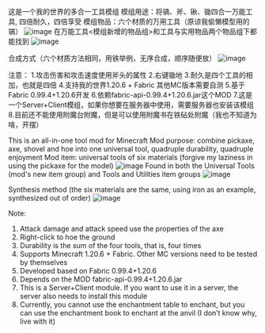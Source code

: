 这是一个我的世界的多合一工具模组
模组用途：将镐、斧、锹、锄四合一万能工具, 四倍耐久，四倍享受
模组物品：六个材质的万用工具（原谅我偷懒模型用的镐）
![image](https://github.com/yu1101610062/multi_tool_4in1/assets/48397834/cc7d7ba6-1034-45ce-b281-4a277c2e7e37)
在万能工具<模组新增的物品组>和工具与实用物品两个物品组下都能找到
![image](https://github.com/yu1101610062/multi_tool_4in1/assets/48397834/9822b47a-ebd6-4186-b5c0-61a55fa4b420)

合成方式（六个材质方法相同，用铁举例，无序合成，顺序随便放）
![image](https://github.com/yu1101610062/multi_tool_4in1/assets/48397834/18ef6e67-6c80-411c-b62a-fae570f55c10)


注意：
1.攻击伤害和攻击速度使用斧头的属性
2.右键锄地
3.耐久是四个工具的相加，也就是四倍
4.支持我的世界1.20.6 + Fabric 其他MC版本需要自测
5.基于Fabric 0.99.4+1.20.6开发
6.依赖fabric-api-0.99.4+1.20.6.jar这个MOD
7.这是一个Server+Client模组，如果你想要在服务器中使用，需要服务器也安装该模组
8.目前还不能使用附魔台附魔，但是可以使用附魔书在铁砧处附魔（我也不知道为啥，开摆）


This is an all-in-one tool mod for Minecraft
Mod purpose: combine pickaxe, axe, shovel and hoe into one universal tool, quadruple durability, quadruple enjoyment
Mod item: universal tools of six materials (forgive my laziness in using the pickaxe for the model)
![image](https://github.com/yu1101610062/multi_tool_4in1/assets/48397834/cc7d7ba6-1034-45ce-b281-4a277c2e7e37)
Found in both the Universal Tools (mod's new item group) and Tools and Utilities item groups
![image](https://github.com/yu1101610062/multi_tool_4in1/assets/48397834/9822b47a-ebd6-4186-b5c0-61a55fa4b420)

Synthesis method (the six materials are the same, using iron as an example, synthesized out of order)
![image](https://github.com/yu1101610062/multi_tool_4in1/assets/48397834/18ef6e67-6c80-411c-b62a-fae570f55c10)


Note:
1. Attack damage and attack speed use the properties of the axe
2. Right-click to hoe the ground
3. Durability is the sum of the four tools, that is, four times
4. Supports Minecraft 1.20.6 + Fabric. Other MC versions need to be tested by themselves
5. Developed based on Fabric 0.99.4+1.20.6
6. Depends on the MOD fabric-api-0.99.4+1.20.6.jar
7. This is a Server+Client module. If you want to use it in a server, the server also needs to install this module
8. Currently, you cannot use the enchantment table to enchant, but you can use the enchantment book to enchant at the anvil (I don’t know why, live with it)
